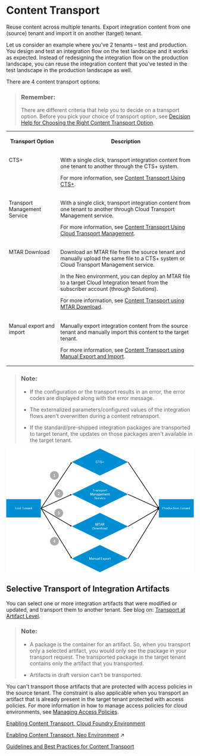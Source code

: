 <!-- loioe3c79d65aa604b80992e20609881ad7a -->

# Content Transport

Reuse content across multiple tenants. Export integration content from one \(source\) tenant and import it on another \(target\) tenant.

Let us consider an example where you've 2 tenants – test and production. You design and test an integration flow on the test landscape and it works as expected. Instead of redesigning the integration flow on the production landscape, you can reuse the integration content that you've tested in the test landscape in the production landscape as well.

There are 4 content transport options:

> ### Remember:  
> There are different criteria that help you to decide on a transport option. Before you pick your choice of transport option, see [Decision Help for Choosing the Right Content Transport Option](decision-help-for-choosing-the-right-content-transport-option-19e0e73.md).


<table>
<tr>
<th valign="top">

Transport Option

</th>
<th valign="top">

Description

</th>
</tr>
<tr>
<td valign="top">

CTS+

</td>
<td valign="top">

With a single click, transport integration content from one tenant to another through the CTS+ system.

For more information, see [Content Transport Using CTS+](content-transport-using-cts-3cdfb51.md).

</td>
</tr>
<tr>
<td valign="top">

Transport Management Service

</td>
<td valign="top">

With a single click, transport integration content from one tenant to another through Cloud Transport Management service.

For more information, see [Content Transport Using Cloud Transport Management](content-transport-using-cloud-transport-management-d458b17.md).

</td>
</tr>
<tr>
<td valign="top">

MTAR Download

</td>
<td valign="top">

Download an MTAR file from the source tenant and manually upload the same file to a CTS+ system or Cloud Transport Management service.

In the Neo environment, you can deploy an MTAR file to a target Cloud Integration tenant from the subscriber account \(through *Solutions*\).

For more information, see [Content Transport using MTAR Download](content-transport-using-mtar-download-c111710.md).

</td>
</tr>
<tr>
<td valign="top">

Manual export and import

</td>
<td valign="top">

Manually export integration content from the source tenant and manually import this content to the target tenant.

For more information, see [Content Transport using Manual Export and Import](content-transport-using-manual-export-and-import-fd23e14.md).

</td>
</tr>
</table>

> ### Note:  
> -   If the configuration or the transport results in an error, the error codes are displayed along with the error message.
> 
> -   The externalized parameters/configured values of the integration flows aren't overwritten during a content retransport.
> 
> -   If the standard/pre-shipped integration packages are transported to target tenant, the updates on those packages aren't available in the target tenant.



![](images/CPI_Content_Transport_Overview_029fdd4.png)



<a name="loioe3c79d65aa604b80992e20609881ad7a__section_i3f_srf_bqb"/>

## Selective Transport of Integration Artifacts

You can select one or more integration artifacts that were modified or updated, and transport them to another tenant. See blog on: [Transport at Artifact Level](https://blogs.sap.com/2021/06/21/sap-cloud-integration-transport-at-artifact-level/).

> ### Note:  
> -   A package is the container for an artifact. So, when you transport only a selected artifact, you would only see the package in your transport request. The transported package in the target tenant contains only the artifact that you transported.
> 
> -   Artifacts in draft version can't be transported.

You can't transport those artifacts that are protected with access policies in the source tenant. The constraint is also applicable when you transport an artifact that is already present in the target tenant protected with access policies. For more information in how to manage access policies for cloud environments, see [Managing Access Policies](managing-access-policies-7db3c87.md).

[Enabling Content Transport, Cloud Foundry Environment](enabling-content-transport-cloud-foundry-environment-452c677.md "All the tasks mentioned here are one-time activities. The tenant administrator performs these tasks to enable content transport.")

[Enabling Content Transport, Neo Environment](https://help.sap.com/viewer/368c481cd6954bdfa5d0435479fd4eaf/Cloud/en-US/425db2bb73e74783801df7a1d81cacfc.html "") :arrow_upper_right:

[Guidelines and Best Practices for Content Transport](guidelines-and-best-practices-for-content-transport-8a8aa38.md "Cloud Integration offers different options to transport integration content. There are certain criteria that help you to decide which option to choose for your integration project.")

